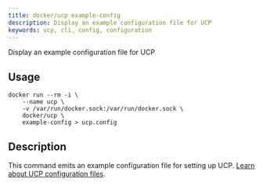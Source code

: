 ```yaml
---
title: docker/ucp example-config
description: Display an example configuration file for UCP
keywords: ucp, cli, config, configuration
---
```


Display an example configuration file for UCP

## Usage

```
docker run --rm -i \
    --name ucp \
    -v /var/run/docker.sock:/var/run/docker.sock \
    docker/ucp \
    example-config > ucp.config
```

## Description

This command emits an example configuration file for setting up UCP.
[Learn about UCP configuration files](../../guides/admin/configure/ucp-configuration-file.md). 